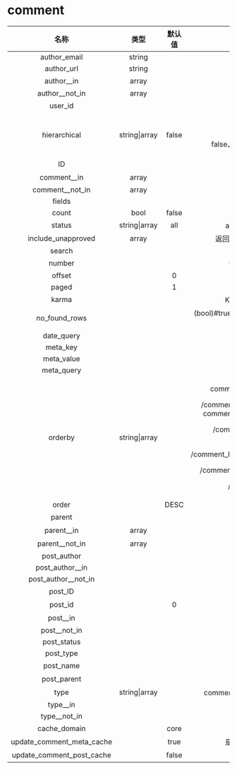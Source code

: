 # comment

|              名称              |       类型      |  默认值  |                                                                                                                                                   备注                                                                                                                                                   |
| :--------------------------: | :-----------: | :---: | :----------------------------------------------------------------------------------------------------------------------------------------------------------------------------------------------------------------------------------------------------------------------------------------------------: |
|         author\_email        |     string    |       |                                                                                                                                                                                                                                                                                                        |
|          author\_url         |     string    |       |                                                                                                                                                                                                                                                                                                        |
|         author\_\_in         |     array     |       |                                                                                                                                                 作者ID数组                                                                                                                                                 |
|       author\_\_not\_in      |     array     |       |                                                                                                                                                                                                                                                                                                        |
|           user\_id           |               |       |                                                                                                                                               查询指定用户ID的评论                                                                                                                                              |
|         hierarchical         | string\|array | false |                                                                                                                         <p>是否包括子评论</p><p>false、threaded(object)、flat(array)</p>                                                                                                                        |
|              ID              |               |       |                                                                                                                                                  当前未使用                                                                                                                                                 |
|         comment\_\_in        |     array     |       |                                                                                                                                                 评论ID数组                                                                                                                                                 |
|      comment\_\_not\_in      |     array     |       |                                                                                                                                                                                                                                                                                                        |
|            fields            |               |       |                                                                                                                                                null/ids                                                                                                                                                |
|             count            |      bool     | false |                                                                                                                                                                                                                                                                                                        |
|            status            | string\|array |  all  |                                                                                                                                          all、hold、approve、自定义                                                                                                                                          |
|      include\_unapproved     |     array     |       |                                                                                                                                          返回指定ID/email用户未审核的评论                                                                                                                                          |
|            search            |               |       |                                                                                                                                                                                                                                                                                                        |
|            number            |               |       |                                                                                                                                              评论数量，默认为空不限制                                                                                                                                              |
|            offset            |               |   0   |                                                                                                                                                                                                                                                                                                        |
|             paged            |               |   1   |                                                                                                                                                                                                                                                                                                        |
|             karma            |               |       |                                                                                                                                             Karma分数以检索匹配的评论                                                                                                                                            |
|        no\_found\_rows       |               |       |                                                                                                                                 (bool)#true是否禁用SQL\_CALC\_FOUND\_ROWS查询                                                                                                                                |
|          date\_query         |               |       |                                                                                                                                                                                                                                                                                                        |
|           meta\_key          |               |       |                                                                                                                                                                                                                                                                                                        |
|          meta\_value         |               |       |                                                                                                                                                                                                                                                                                                        |
|          meta\_query         |               |       |                                                                                                                                                                                                                                                                                                        |
|            orderby           | string\|array |       | <p>comment_agent/comment_approved</p><p>/comment_author/comment_author_email/ comment_author_IP/comment_author_url</p><p>/comment_content/comment_date/ comment_date_gmt</p><p>/comment_ID/comment_karma/comment_parent</p><p>/comment_post_ID/ comment_type/user_id</p><p>/comment__in/meta_value</p> |
|             order            |               |  DESC |                                                                                                                                                DESC/ASC                                                                                                                                                |
|            parent            |               |       |                                                                                                                                                查询ID的子评论                                                                                                                                                |
|         parent\_\_in         |     array     |       |                                                                                                                                                  父ID数组                                                                                                                                                 |
|       parent\_\_not\_in      |     array     |       |                                                                                                                                                 排除父ID数组                                                                                                                                                |
|         post\_author         |               |       |                                                                                                                                                                                                                                                                                                        |
|      post\_author\_\_in      |               |       |                                                                                                                                                                                                                                                                                                        |
|    post\_author\_\_not\_in   |               |       |                                                                                                                                                                                                                                                                                                        |
|           post\_ID           |               |       |                                                                                                                                                  当前未使用                                                                                                                                                 |
|           post\_id           |               |   0   |                                                                                                                                                 指定文章的评论                                                                                                                                                |
|          post\_\_in          |               |       |                                                                                                                                                 文章ID数组                                                                                                                                                 |
|        post\_\_not\_in       |               |       |                                                                                                                                                                                                                                                                                                        |
|         post\_status         |               |       |                                                                                                                                                                                                                                                                                                        |
|          post\_type          |               |       |                                                                                                                                                                                                                                                                                                        |
|          post\_name          |               |       |                                                                                                                                                  帖子名称                                                                                                                                                  |
|         post\_parent         |               |       |                                                                                                                                               找文章的父文章的评论                                                                                                                                               |
|             type             | string\|array |       |                                                                                                                                    comment、pings、pingback、trackback                                                                                                                                    |
|          type\_\_in          |               |       |                                                                                                                                                                                                                                                                                                        |
|        type\_\_not\_in       |               |       |                                                                                                                                                                                                                                                                                                        |
|         cache\_domain        |               |  core |                                                                                                                                                  对象缓存键                                                                                                                                                 |
| update\_comment\_meta\_cache |               |  true |                                                                                                                                              是否缓存查询的评论的元数据                                                                                                                                             |
| update\_comment\_post\_cache |               | false |                                                                                                                                                是否缓存评论的帖子                                                                                                                                               |
